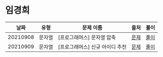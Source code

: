 # 임경희

| 날짜     | 유형   | 문제 이름                       | 출처                                                             | 풀이                           |
| -------- | ------ | ------------------------------- | ---------------------------------------------------------------- | ------------------------------ |
| 20210908 | 문자열 | [프로그래머스] 문자열 압축      | [문제](https://programmers.co.kr/learn/courses/30/lessons/60057) | [풀이](./solution-20210908.js) |
| 20210909 | 문자열 | [프로그래머스] 신규 아이디 추천 | [문제](https://programmers.co.kr/learn/courses/30/lessons/72410) | [풀이](./solution-20210909.js) |
